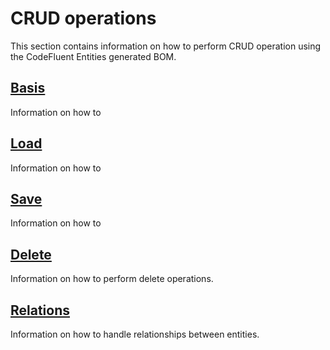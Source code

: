 # CRUD operations

This section contains information on how to perform CRUD operation using the CodeFluent Entities generated BOM.

## [Basis](development-guide/basis.md)

Information on how to

## [Load](development-guide/load.md)

Information on how to

## [Save](development-guide/save.md)

Information on how to

## [Delete](development-guide/delete.md)

Information on how to perform delete operations.

## [Relations](development-guide/relations.md)

Information on how to handle relationships between entities.